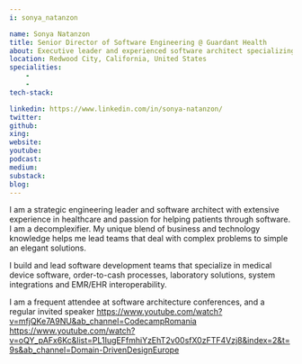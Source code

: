 ```yaml
---
i: sonya_natanzon

name: Sonya Natanzon
title: Senior Director of Software Engineering @ Guardant Health
about: Executive leader and experienced software architect specializing in healthcare and life sciences
location: Redwood City, California, United States
specialities:
    - 
    - 
tech-stack: 

linkedin: https://www.linkedin.com/in/sonya-natanzon/
twitter: 
github: 
xing: 
website: 
youtube: 
podcast: 
medium: 
substack: 
blog: 
---
```


I am a strategic engineering leader and software architect with extensive experience in healthcare and passion for helping patients through software. I am a decomplexifier. My unique blend of business and technology knowledge helps me lead teams that deal with complex problems to simple an elegant solutions. 

I build and lead software development teams that specialize in medical device software, order-to-cash processes, laboratory solutions, system integrations and EMR/EHR interoperability. 

I am a frequent attendee at software architecture conferences, and a regular invited speaker
https://www.youtube.com/watch?v=mfjQKe7A9NU&ab_channel=CodecampRomania
https://www.youtube.com/watch?v=oQY_pAFx6Kc&list=PL1IugEFfmhiYzEhT2v00sfX0zFTF4Vzj8&index=2&t=9s&ab_channel=Domain-DrivenDesignEurope
